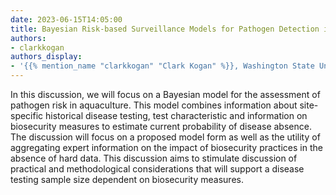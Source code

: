 ```yaml
---
date: 2023-06-15T14:05:00
title: Bayesian Risk-based Surveillance Models for Pathogen Detection in Aquaculture
authors:
- clarkkogan
authors_display:
- '{{% mention_name "clarkkogan" "Clark Kogan" %}}, Washington State University'
---
```

In this discussion, we will focus on a Bayesian model for the assessment of pathogen risk in aquaculture. This model combines information about site-specific historical disease testing, test characteristic and information on biosecurity measures to estimate current probability of disease absence. The discussion will focus on a proposed model form as well as the utility of aggregating expert information on the impact of biosecurity practices in the absence of hard data. This discussion aims to stimulate discussion of practical and methodological considerations that will support a disease testing sample size dependent on biosecurity measures.
